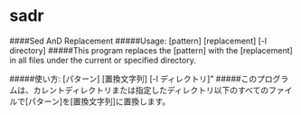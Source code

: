 # sadr
####Sed AnD Replacement
#####Usage: [pattern] [replacement] [-l directory]
#####This program replaces the [pattern] with the [replacement] in all files under the current or specified directory.

#####使い方: [パターン] [置換文字列] [-l ディレクトリ]" 
#####このプログラムは、カレントディレクトリまたは指定したディレクトリ以下のすべてのファイルで[パターン]を[置換文字列]に置換します。
